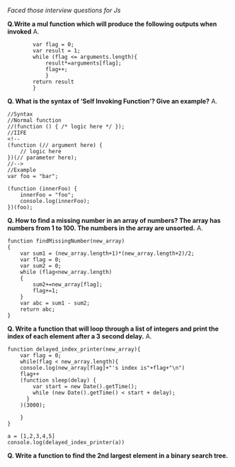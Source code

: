 _Faced those interview questions for Js_

**Q.Write a mul function which will produce the following outputs when invoked**
A. 
```function mul(){
    	var flag = 0;
    	var result = 1;
    	while (flag <= arguments.length){
    		result*=arguments[flag];
    		flag++;
    		}
    	return result
    	}
```

**Q. What is the syntax of ‘Self Invoking Function’? Give an example?** 
A.
```
//Syntax
//Normal function
//(function () { /* logic here */ });
//IIFE
<!--
(function (// argument here) {
    // logic here
})(// parameter here);
//-->
//Example
var foo = "bar";

(function (innerFoo) {
	innerFoo = "foo";
    console.log(innerFoo);
})(foo);
```
**Q. How to find a missing number in an array of numbers? The array has numbers from 1 to 100. The numbers in the array are unsorted.**
A.
```
function findMissingNumber(new_array)
{
	var sum1 = (new_array.length+1)*(new_array.length+2)/2;
    var flag = 0;
    var sum2 = 0;
    while (flag<new_array.length)
    {
    	sum2+=new_array[flag];
    	flag+=1;
    }
    var abc = sum1 - sum2;
    return abc;
}
```
**Q. Write a function that will loop through a list of integers and print the index of each element after a 3 second delay.**
A.
```
function delayed_index_printer(new_array){
	var flag = 0;
	while(flag < new_array.length){
	console.log(new_array[flag]+"'s index is"+flag+"\n")
	flag++
	(function sleep(delay) {
        var start = new Date().getTime();
        while (new Date().getTime() < start + delay);
      }
	)(3000);
	
	}
}

a = [1,2,3,4,5]
console.log(delayed_index_printer(a))
```
**Q. Write a function to find the 2nd largest element in a binary search tree.**
```

```
